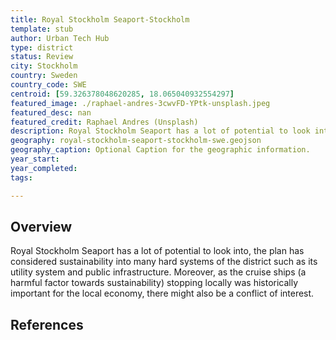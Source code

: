 ```yaml
---
title: Royal Stockholm Seaport-Stockholm
template: stub
author: Urban Tech Hub
type: district
status: Review
city: Stockholm
country: Sweden
country_code: SWE
centroid: [59.326378048620285, 18.065040932554297]
featured_image: ./raphael-andres-3cwvFD-YPtk-unsplash.jpeg
featured_desc: nan
featured_credit: Raphael Andres (Unsplash)
description: Royal Stockholm Seaport has a lot of potential to look into, the plan has considered sustainability into many hard systems of the district such as its utility system and public infrastructure. Moreover, as the cruise ships (a harmful factor towards sustainability) stopping locally was historically important for the local economy, there might also be a conflict of interest.
geography: royal-stockholm-seaport-stockholm-swe.geojson
geography_caption: Optional Caption for the geographic information.
year_start:
year_completed:
tags:

---
```


## Overview

Royal Stockholm Seaport has a lot of potential to look into, the plan has considered sustainability into many hard systems of the district such as its utility system and public infrastructure. Moreover, as the cruise ships (a harmful factor towards sustainability) stopping locally was historically important for the local economy, there might also be a conflict of interest.

## References
